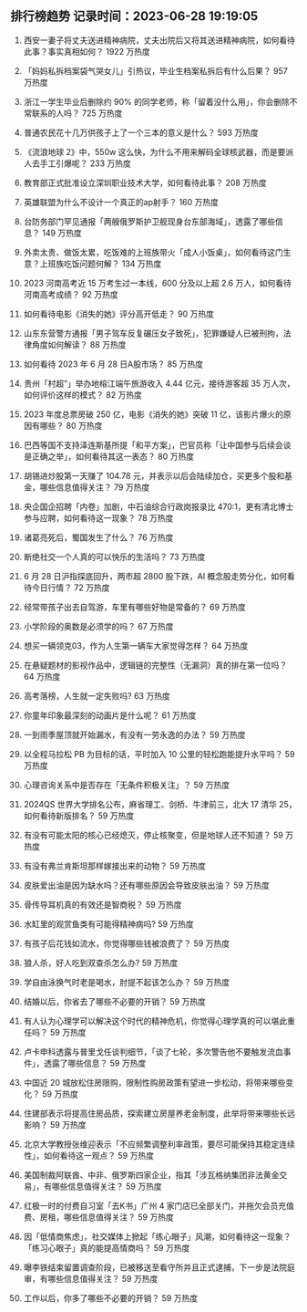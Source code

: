 
## 排行榜趋势 记录时间：2023-06-28 19:19:05
  
  1. 西安一妻子将丈夫送进精神病院，丈夫出院后又将其送进精神病院，如何看待此事？事实真相如何？ 1922 万热度
    
  2. 「妈妈私拆档案袋气哭女儿」引热议，毕业生档案私拆后有什么后果？ 957 万热度
    
  3. 浙江一学生毕业后删除约 90% 的同学老师，称「留着没什么用」，你会删除不常联系的人吗？ 725 万热度
    
  4. 普通农民花十几万供孩子上了一个三本的意义是什么？ 593 万热度
    
  5. 《流浪地球 2》中，550w 这么快，为什么不用来解码全球核武器，而是要派人去手工引爆呢？ 233 万热度
    
  6. 教育部正式批准设立深圳职业技术大学，如何看待此事？ 208 万热度
    
  7. 英雄联盟为什么不设计一个真正的ap射手？ 160 万热度
    
  8. 台防务部门罕见通报「两艘俄罗斯护卫舰现身台东部海域」，透露了哪些信息？ 149 万热度
    
  9. 外卖太贵、做饭太累，吃饭难的上班族带火「成人小饭桌」，如何看待这门生意？上班族吃饭问题何解？ 134 万热度
    
  10. 2023 河南高考近 15 万考生过一本线，600 分及以上超 2.6 万人，如何看待河南高考成绩？ 92 万热度
    
  11. 如何看待电影《消失的她》评分高开低走？ 90 万热度
    
  12. 山东东营警方通报「男子驾车反复碾压女子致死」，犯罪嫌疑人已被刑拘，法律角度如何解读？ 88 万热度
    
  13. 如何看待 2023 年 6 月 28 日A股市场？ 85 万热度
    
  14. 贵州「村超”」举办地榕江端午旅游收入 4.44 亿元，接待游客超 35 万人次，如何评价这样的模式？ 82 万热度
    
  15. 2023 年度总票房破 250 亿，电影《消失的她》突破 11 亿，该影片爆火的原因有哪些？ 80 万热度
    
  16. 巴西等国不支持泽连斯基所提「和平方案」，巴官员称「让中国参与后续会谈是正确之举」，如何看待其这一表态？ 80 万热度
    
  17. 胡锡进炒股第一天赚了 104.78 元，并表示以后会陆续加仓，买更多个股和基金，哪些信息值得关注？ 79 万热度
    
  18. 央企国企招聘「内卷」加剧，中石油综合行政岗报录比 470:1，更有清北博士参与应聘，如何看待这一现象？ 78 万热度
    
  19. 诸葛亮死后，蜀国发生了什么？ 76 万热度
    
  20. 断绝社交一个人真的可以快乐的生活吗？ 73 万热度
    
  21. 6 月 28 日沪指探底回升，两市超 2800 股下跌，AI 概念股走势分化，如何看待今日行情？ 72 万热度
    
  22. 经常带孩子出去自驾游，车里有哪些好物是常备的？ 69 万热度
    
  23. 小学阶段的奥数是必须学的吗？ 67 万热度
    
  24. 想买一辆领克03，作为人生第一辆车大家觉得怎样？ 64 万热度
    
  25. 在悬疑题材的影视作品中，逻辑链的完整性（无漏洞）真的排在第一位吗？ 64 万热度
    
  26. 高考落榜，人生就一定失败吗? 63 万热度
    
  27. 你童年印象最深刻的动画片是什么呢？ 61 万热度
    
  28. 一到雨季屋顶就开始漏水，有没有一劳永逸的办法？ 59 万热度
    
  29. 以全程马拉松 PB 为目标的话，平时加入 10 公里的轻松跑能提升水平吗？ 59 万热度
    
  30. 心理咨询关系中是否存在「无条件积极关注」？ 59 万热度
    
  31. 2024QS 世界大学排名公布，麻省理工、剑桥、牛津前三，北大 17 清华 25，如何看待新版排名？ 59 万热度
    
  32. 有没有可能太阳的核心已经熄灭，停止核聚变，但是地球人还不知道？ 59 万热度
    
  33. 有没有弗兰肯斯坦那样嫁接出来的动物？ 59 万热度
    
  34. 皮肤爱出油是因为缺水吗？还有哪些原因会导致皮肤出油？ 59 万热度
    
  35. 骨传导耳机真的有效还是智商税？ 59 万热度
    
  36. 水缸里的观赏鱼类有可能得精神病吗? 59 万热度
    
  37. 有孩子后花钱如流水，你觉得哪些钱被浪费了？ 59 万热度
    
  38. 狼人杀，好人吃到双查杀怎么办? 59 万热度
    
  39. 学自由泳换气时老是喝水，肘提不起该怎么办？ 59 万热度
    
  40. 结婚以后，你省去了哪些不必要的开销？ 59 万热度
    
  41. 有人认为心理学可以解决这个时代的精神危机，你觉得心理学真的可以堪此重任吗？ 59 万热度
    
  42. 卢卡申科透露与普里戈任谈判细节，「谈了七轮，多次警告他不要触发流血事件」，透露了哪些信息？ 59 万热度
    
  43. 中国近 20 城放松住房限购，限制性购房政策有望进一步松动，将带来哪些变化？ 59 万热度
    
  44. 住建部表示将提高住房品质，探索建立房屋养老金制度，此举将带来哪些长远影响？ 59 万热度
    
  45. 北京大学教授张维迎表示「不应频繁调整利率政策，要尽可能保持其稳定连续性」，如何看待这一观点？ 59 万热度
    
  46. 美国制裁阿联酋、中非、俄罗斯四家企业，指其「涉瓦格纳集团非法黄金交易」，有哪些信息值得关注？ 59 万热度
    
  47. 红极一时的付费自习室「去K书」广州 4 家门店已全部关门，并拖欠会员充值费、房租，哪些信息值得关注？ 59 万热度
    
  48. 因「低情商焦虑」，社交媒体上掀起「练心眼子」风潮，如何看待这一现象？「练习心眼子」真的能提高情商吗？ 59 万热度
    
  49. 曝李铁结束留置调查阶段，已被移送至看守所并且正式逮捕，下一步是法院庭审，有哪些信息值得关注？ 59 万热度
    
  50. 工作以后，你多了哪些不必要的开销？ 59 万热度
    